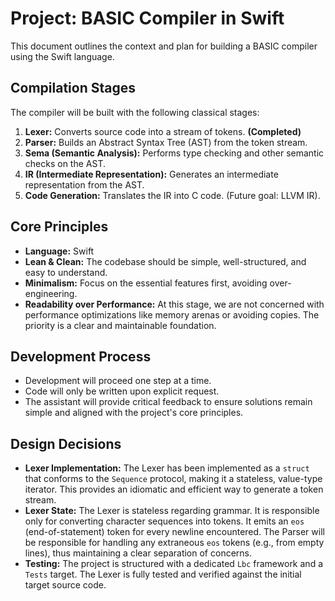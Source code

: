 # Project: BASIC Compiler in Swift

This document outlines the context and plan for building a BASIC compiler using the Swift language.

## Compilation Stages

The compiler will be built with the following classical stages:

1.  **Lexer:** Converts source code into a stream of tokens. **(Completed)**
2.  **Parser:** Builds an Abstract Syntax Tree (AST) from the token stream.
3.  **Sema (Semantic Analysis):** Performs type checking and other semantic checks on the AST.
4.  **IR (Intermediate Representation):** Generates an intermediate representation from the AST.
5.  **Code Generation:** Translates the IR into C code. (Future goal: LLVM IR).

## Core Principles

-   **Language:** Swift
-   **Lean & Clean:** The codebase should be simple, well-structured, and easy to understand.
-   **Minimalism:** Focus on the essential features first, avoiding over-engineering.
-   **Readability over Performance:** At this stage, we are not concerned with performance optimizations like memory arenas or avoiding copies. The priority is a clear and maintainable foundation.

## Development Process

-   Development will proceed one step at a time.
-   Code will only be written upon explicit request.
-   The assistant will provide critical feedback to ensure solutions remain simple and aligned with the project's core principles.

## Design Decisions

- **Lexer Implementation:** The Lexer has been implemented as a `struct` that conforms to the `Sequence` protocol, making it a stateless, value-type iterator. This provides an idiomatic and efficient way to generate a token stream.
- **Lexer State:** The Lexer is stateless regarding grammar. It is responsible only for converting character sequences into tokens. It emits an `eos` (end-of-statement) token for every newline encountered. The Parser will be responsible for handling any extraneous `eos` tokens (e.g., from empty lines), thus maintaining a clear separation of concerns.
- **Testing:** The project is structured with a dedicated `Lbc` framework and a `Tests` target. The Lexer is fully tested and verified against the initial target source code.
